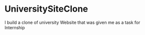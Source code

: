 # UniversitySiteClone
I build a clone of university Website that was given me as a task for Internship
